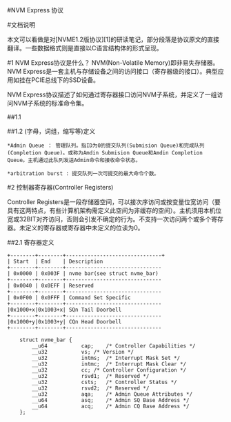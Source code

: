 #NVM Express 协议

#文档说明

本文可以看做是对[NVME1.2版协议][1]的研读笔记，部分段落是协议原文的直接翻译。一些数据格式则是直接以C语言结构体的形式呈现。


#1 NVM Express协议是什么？
NVM(Non-Volatile Memory)即非易失存储器。NVM Express是一套主机与存储设备之间的访问接口（寄存器级的接口）。典型应用如挂在PCIE总线下的SSD设备。

NVM Express协议描述了如何通过寄存器接口访问NVM子系统，并定义了一组访问NVM子系统的标准命令集。

##1.1 

##1.2 (字母，词组，缩写等)定义

	*Admin Queue ： 管理队列。指ID为0的提交队列(Submision Queue)和完成队列(Completion Queue)。或称为Amdin Submision Queue和Amdin Completion Queue。主机通过此队列发送Admin命令和接收命令状态。

	*arbitration burst : 提交队列一次可提交的最大命令个数。


#2 控制器寄存器(Controller Registers)

Controller Registers是一段存储器空间，可以接次序访问或按变量位宽访问（要具有这两特点，有些计算机架构需定义此空间为非缓存的空间）。主机须用本机位宽或32BIT对齐访问，否则会引发不确定的行为。不支持一次访问两个或多个寄存器。未定义的寄存器或寄存器中未定义的位读为0。

##2.1 寄存器定义

	+--------+--------+-------------------------------+
	| Start  | End    | Description
	+--------+--------+-------------------------------
	| 0x0000 | 0x003F | nvme bar(see struct nvme_bar)
	+--------+--------+-------------------------------
	| 0x0040 | 0x0EFF | Reserved
	+--------+--------+-------------------------------
	| 0x0F00 | 0x0FFF | Command Set Specific
	+--------+--------+-------------------------------
	|0x1000+x|0x1003+x| SQn Tail Doorbell
	+--------+--------+-------------------------------
	|0x1000+y|0x1003+y| CQn Head Doorbell
	+--------+--------+-------------------------------

~~~{.c}
	struct nvme_bar {
		__u64			cap;	/* Controller Capabilities */
		__u32			vs;	/* Version */
		__u32			intms;	/* Interrupt Mask Set */
		__u32			intmc;	/* Interrupt Mask Clear */
		__u32			cc;	/* Controller Configuration */
		__u32			rsvd1;	/* Reserved */
		__u32			csts;	/* Controller Status */
		__u32			rsvd2;	/* Reserved */
		__u32			aqa;	/* Admin Queue Attributes */
		__u64			asq;	/* Admin SQ Base Address */
		__u64			acq;	/* Admin CQ Base Address */
	};
~~~